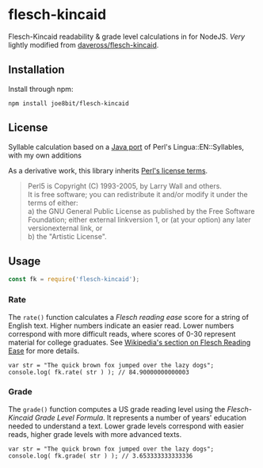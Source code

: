 # flesch-kincaid

Flesch-Kincaid readability & grade level calculations in for NodeJS. *Very* lightly modified from [daveross/flesch-kincaid](https://github.com/daveross/flesch-kincaidhttps://github.com/daveross/flesch-kincaid).

## Installation

Install through npm:

```
npm install joe8bit/flesch-kincaid
```

## License

Syllable calculation based on a [Java port](https://github.com/ogrodnek/java_fathom/blob/master/src/main/java/com/representqueens/lingua/en/Syllable.java) of Perl's Lingua::EN::Syllables, with my own additions

As a derivative work, this library inherits [Perl's license terms](http://dev.perl.org/licenses/).

> Perl5 is Copyright (C) 1993-2005, by Larry Wall and others.  
> It is free software; you can redistribute it and/or modify it under the terms of either:  
> a) the GNU General Public License as published by the Free Software Foundation; either external linkversion 1, or (at your option) any later versionexternal link, or  
> b) the "Artistic License".  

## Usage

```javascript
const fk = require('flesch-kincaid');
```

### Rate

The `rate()` function calculates a *Flesch reading ease* score for a string of English text. Higher numbers indicate an easier read.
Lower numbers correspond with more difficult reads, where scores of 0-30 represent material for college graduates. See [Wikipedia's
section on Flesch Reading Ease](https://en.wikipedia.org/wiki/Flesch%E2%80%93Kincaid_readability_tests#Flesch_Reading_Ease) for more details.

```
var str = "The quick brown fox jumped over the lazy dogs";
console.log( fk.rate( str ) ); // 84.90000000000003
```

### Grade

The `grade()` function computes a US grade reading level using the *Flesch-Kincaid Grade Level Formula*. It represents a number of years' education
needed to understand a text. Lower grade levels correspond with easier reads, higher grade levels with more advanced texts. 

```
var str = "The quick brown fox jumped over the lazy dogs";
console.log( fk.grade( str ) ); // 3.653333333333336
```
